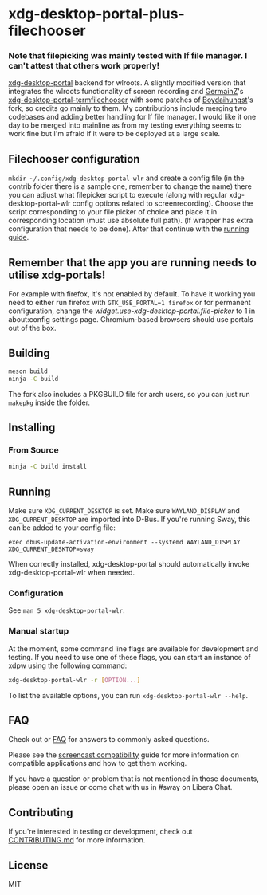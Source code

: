# xdg-desktop-portal-plus-filechooser

### Note that filepicking was mainly tested with lf file manager. I can't attest that others work properly!

[xdg-desktop-portal] backend for wlroots. A slightly modified version that integrates the wlroots functionality of screen recording and [GermainZ](https://github.com/GermainZ)'s [xdg-desktop-portal-termfilechooser](https://github.com/GermainZ/xdg-desktop-portal-termfilechooser) with some patches of [Boydaihungst](https://github.com/boydaihungst/xdg-desktop-portal-termfilechooser)'s fork, so credits go mainly to them. My contributions include merging two codebases and adding better handling for lf file manager. I would like it one day to be merged into mainline as from my testing everything seems to work fine but I'm afraid if it were to be deployed at a large scale.

## Filechooser configuration
```mkdir ~/.config/xdg-desktop-portal-wlr```
and create a config file (in the contrib folder there is a sample one, remember to change the name)
there you can adjust what filepicker script to execute (along with regular xdg-desktop-portal-wlr config options related to screenrecording). Choose the script corresponding to your file picker of choice and place it in corresponding location (must use absolute full path). (lf wrapper has extra configuration that needs to be done). After that continue with the [running guide](#Running).

## Remember that the app you are running needs to utilise xdg-portals!
For example with firefox, it's not enabled by default. To have it working you need to either run firefox with ```GTK_USE_PORTAL=1 firefox``` or for permanent configuration, change the *widget.use-xdg-desktop-portal.file-picker* to 1 in about:config settings page. Chromium-based browsers should use portals out of the box.

## Building

```sh
meson build
ninja -C build
```

The fork also includes a PKGBUILD file for arch users, so you can just run ```makepkg``` inside the folder.

## Installing

### From Source

```sh
ninja -C build install
```

## Running

Make sure `XDG_CURRENT_DESKTOP` is set. Make sure `WAYLAND_DISPLAY` and
`XDG_CURRENT_DESKTOP` are imported into D-Bus. If you're running Sway, this
can be added to your config file:

    exec dbus-update-activation-environment --systemd WAYLAND_DISPLAY XDG_CURRENT_DESKTOP=sway

When correctly installed, xdg-desktop-portal should automatically invoke
xdg-desktop-portal-wlr when needed.

### Configuration

See `man 5 xdg-desktop-portal-wlr`.

### Manual startup

At the moment, some command line flags are available for development and
testing. If you need to use one of these flags, you can start an instance of
xdpw using the following command:

```sh
xdg-desktop-portal-wlr -r [OPTION...]
```

To list the available options, you can run `xdg-desktop-portal-wlr --help`.

## FAQ

Check out or [FAQ] for answers to commonly asked questions.

Please see the [screencast compatibility] guide for more information on
compatible applications and how to get them working.

If you have a question or problem that is not mentioned in those documents,
please open an issue or come chat with us in #sway on Libera Chat.

## Contributing

If you're interested in testing or development, check out
[CONTRIBUTING.md] for more information.

## License

MIT

[xdg-desktop-portal]: https://github.com/flatpak/xdg-desktop-portal
[FAQ]: https://github.com/emersion/xdg-desktop-portal-wlr/wiki/FAQ
[screencast compatibility]: https://github.com/emersion/xdg-desktop-portal-wlr/wiki/Screencast-Compatibility
[CONTRIBUTING.md]: CONTRIBUTING.md
